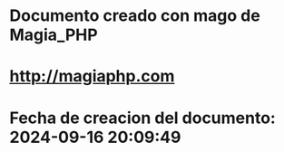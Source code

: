 # 
# Documento creado con mago de Magia_PHP 
# http://magiaphp.com 
# Fecha de creacion del documento: 2024-09-16 20:09:49 

